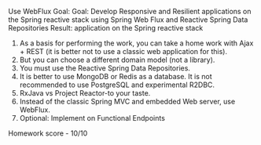 Use WebFlux
Goal: Goal: Develop Responsive and Resilient applications on the Spring reactive stack using Spring Web Flux and Reactive Spring Data Repositories
Result: application on the Spring reactive stack
1. As a basis for performing the work, you can take a home work with Ajax + REST (it is better not to use a classic web application for this).
2. But you can choose a different domain model (not a library).
3. You must use the Reactive Spring Data Repositories.
4. It is better to use MongoDB or Redis as a database. It is not recommended to use PostgreSQL and experimental R2DBC.
5. RxJava vs Project Reactor-to your taste.
6. Instead of the classic Spring MVC and embedded Web server, use WebFlux.
7. Optional: Implement on Functional Endpoints

Homework score - 10/10